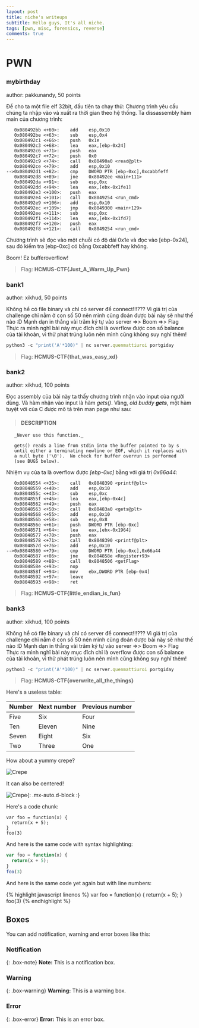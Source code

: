 ```yaml
---
layout: post
title: niche's writeups
subtitle: Hello guys, It's all niche.
tags: [pwn, misc, forensics, reverse]
comments: true
---
```


# PWN
### mybirthday
author: pakkunandy, 50 points


Đề cho ta một file elf 32bit, đầu tiên ta chạy thử:
Chương trình yêu cầu chúng ta nhập vào và xuất ra thời gian theo hệ thống.
Ta dissassembly hàm main của chương trình:  
~~~
   0x080492bb <+60>:	add    esp,0x10
   0x080492be <+63>:	sub    esp,0x4
   0x080492c1 <+66>:	push   0x1e
   0x080492c3 <+68>:	lea    eax,[ebp-0x24]
   0x080492c6 <+71>:	push   eax
   0x080492c7 <+72>:	push   0x0
   0x080492c9 <+74>:	call   0x80490a0 <read@plt>
   0x080492ce <+79>:	add    esp,0x10
-->0x080492d1 <+82>:	cmp    DWORD PTR [ebp-0xc],0xcabbfeff
   0x080492d8 <+89>:	jne    0x80492ee <main+111>
   0x080492da <+91>:	sub    esp,0xc
   0x080492dd <+94>:	lea    eax,[ebx-0x1fe1]
   0x080492e3 <+100>:	push   eax
   0x080492e4 <+101>:	call   0x8049254 <run_cmd>
   0x080492e9 <+106>:	add    esp,0x10
   0x080492ec <+109>:	jmp    0x8049300 <main+129>
   0x080492ee <+111>:	sub    esp,0xc
   0x080492f1 <+114>:	lea    eax,[ebx-0x1fd7]
   0x080492f7 <+120>:	push   eax
   0x080492f8 <+121>:	call   0x8049254 <run_cmd>
~~~
Chương trình sẽ đọc vào một chuỗi có độ dài 0x1e và đọc vào [ebp-0x24], sau đó kiểm tra [ebp-0xc] có bằng 0xcabbfeff hay không. 

Boom! Ez bufferoverflow!

> Flag: **HCMUS-CTF{Just_A_Warm_Up_Pwn}**

### bank1 
author: xikhud, 50 points

Không hề có file binary và chỉ có server để connect!!!???
Vì giá trị của challenge chỉ nằm ở con số 50 nên mình cũng đoán được bài này sẽ như thế nào :D
Mạnh dạn in thẳng vài trăm ký tự vào server =>> Boom =>> Flag  
Thực ra mình nghĩ bài này mục đích chỉ là overflow được con số balance của tài khoản, vì thử phát trúng luôn nên mình cũng không suy nghĩ thêm!
```javascript
python3 -c "print('A'*100)" | nc server.quenmattiuroi portgiday
```


> Flag: **HCMUS-CTF{that_was_easy_xd}**

### bank2
author: xikhud, 100 points

Đọc assembly của bài này ta thấy chương trình nhận vào input của người dùng. Và hàm nhận vào input là hàm *gets()*. Vâng, _old buddy **gets**_, một hàm tuyệt vời của C được mô tả trên man page như sau:

> #### DESCRIPTION
       _Never use this function._

       gets() reads a line from stdin into the buffer pointed to by s
       until either a terminating newline or EOF, which it replaces with
       a null byte ('\0').  No check for buffer overrun is performed
       (see BUGS below).

Nhiệm vụ của ta là overflow được _[ebp-0xc]_ bằng với giá trị _0x66a44_:

~~~
   0x08048554 <+35>:	call   0x8048390 <printf@plt>
   0x08048559 <+40>:	add    esp,0x10
   0x0804855c <+43>:	sub    esp,0xc
   0x0804855f <+46>:	lea    eax,[ebp-0x4c]
   0x08048562 <+49>:	push   eax
   0x08048563 <+50>:	call   0x80483a0 <gets@plt>
   0x08048568 <+55>:	add    esp,0x10
   0x0804856b <+58>:	sub    esp,0x8
   0x0804856e <+61>:	push   DWORD PTR [ebp-0xc]
   0x08048571 <+64>:	lea    eax,[ebx-0x1964]
   0x08048577 <+70>:	push   eax
   0x08048578 <+71>:	call   0x8048390 <printf@plt>
   0x0804857d <+76>:	add    esp,0x10
-->0x08048580 <+79>:	cmp    DWORD PTR [ebp-0xc],0x66a44
   0x08048587 <+86>:	jne    0x804858e <Register+93>
   0x08048589 <+88>:	call   0x8048506 <getFlag>
   0x0804858e <+93>:	nop
   0x0804858f <+94>:	mov    ebx,DWORD PTR [ebp-0x4]
   0x08048592 <+97>:	leave  
   0x08048593 <+98>:	ret    
~~~

> Flag: **HCMUS-CTF{little_endian_is_fun}**

### bank3
author: xikhud, 100 points

Không hề có file binary và chỉ có server để connect!!!???
Vì giá trị của challenge chỉ nằm ở con số 50 nên mình cũng đoán được bài này sẽ như thế nào :D
Mạnh dạn in thẳng vài trăm ký tự vào server =>> Boom =>> Flag  
Thực ra mình nghĩ bài này mục đích chỉ là overflow được con số balance của tài khoản, vì thử phát trúng luôn nên mình cũng không suy nghĩ thêm!
```javascript
python3 -c "print('A'*100)" | nc server.quenmattiuroi portgiday
```


> Flag: **HCMUS-CTF{overwrite_all_the_things}**


Here's a useless table:

| Number | Next number | Previous number |
| :------ |:--- | :--- |
| Five | Six | Four |
| Ten | Eleven | Nine |
| Seven | Eight | Six |
| Two | Three | One |


How about a yummy crepe?

![Crepe](https://s3-media3.fl.yelpcdn.com/bphoto/cQ1Yoa75m2yUFFbY2xwuqw/348s.jpg)

It can also be centered!

![Crepe](https://s3-media3.fl.yelpcdn.com/bphoto/cQ1Yoa75m2yUFFbY2xwuqw/348s.jpg){: .mx-auto.d-block :}

Here's a code chunk:

~~~
var foo = function(x) {
  return(x + 5);
}
foo(3)
~~~

And here is the same code with syntax highlighting:

```javascript
var foo = function(x) {
  return(x + 5);
}
foo(3)
```

And here is the same code yet again but with line numbers:

{% highlight javascript linenos %}
var foo = function(x) {
  return(x + 5);
}
foo(3)
{% endhighlight %}

## Boxes
You can add notification, warning and error boxes like this:

### Notification

{: .box-note}
**Note:** This is a notification box.

### Warning

{: .box-warning}
**Warning:** This is a warning box.

### Error

{: .box-error}
**Error:** This is an error box.
